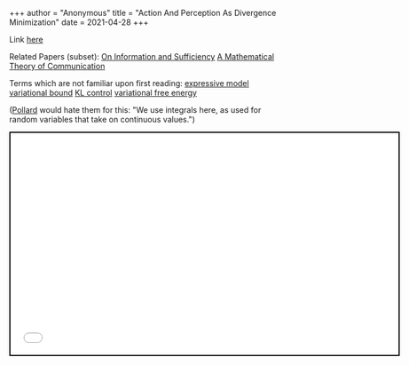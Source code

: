 +++
 author = "Anonymous"
 title = "Action And Perception As Divergence Minimization"
 date = 2021-04-28
+++




Link [here](https://arxiv.org/pdf/2009.01791.pdf)

Related Papers (subset):
[On Information and Sufficiency](https://www.processingstochasticites.com/obsidian_port/reading/On_Information_And_Sufficiency/)
[A Mathematical Theory of Communication](https://www.processingstochasticites.com/obsidian_port/reading/A_Mathematical_Theory_Of_Communication/)

Terms which are not familiar upon first reading: 
[expressive model](https://www.processingstochasticites.com/obsidian_port/reading/Expressive_Model/)
[variational bound](https://www.processingstochasticites.com/obsidian_port/reading/Variational_Bound/)
[KL control](https://www.processingstochasticites.com/obsidian_port/reading/KL_Control/)
[variational free energy](https://www.processingstochasticites.com/obsidian_port/reading/Variational_Free_Energy/)

([Pollard](https://www.processingstochasticites.com/obsidian_port/reading/Pollard/) would hate them for this: "We use integrals here, as used for random variables that take on continuous values.")



 
 <iframe seamless src="/obsidian_port/reading/nodes/Action_And_Perception_As_Divergence_Minimization.html" style="width:700px; height:400px; border: 2px solid black"></iframe>
